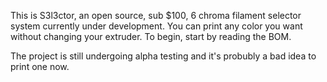 This is S3l3ctor, an open source, sub $100, 6 chroma filament selector system currently under development. You can print any color you want without changing your extruder. To begin, start by reading the BOM.

The project is still undergoing alpha testing and it's probubly a bad idea to print one now.
